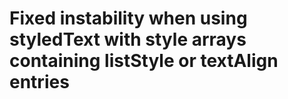 # Fixed instability when using styledText with style arrays containing listStyle or textAlign entries
